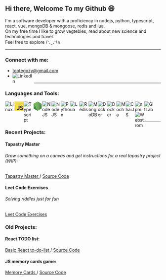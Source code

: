 ## Hi there, Welcome To my Github 😄

I'm a software developer with a proficiency in nodejs, python, typescript, react, vue, mongoDB & mongoose, redis and lua. <br />
On my free time I like to grow vegtebles, read about new science and technologies and travel. <br />
Feel free to explore /ᐠ. ̫ .ᐟ\ฅ  <br />



---
### Connect with me:

- tootegozy@gmail.com
- [<img align="left" alt="LinkedIn" width="70px" src="https://upload.wikimedia.org/wikipedia/commons/thumb/8/80/LinkedIn_Logo_2013.svg/1024px-LinkedIn_Logo_2013.svg.png">](https://www.linkedin.com/in/toot-egozy-b1971920b/)

---

### Languages and Tools:

[<img align="left" alt="Linux" width="30px" src="https://upload.wikimedia.org/wikipedia/commons/thumb/3/35/Tux.svg/250px-Tux.svg.png">](https://www.linux.org/)

[<img align="left" alt="JavaScript" width="30px" src="https://raw.githubusercontent.com/github/explore/80688e429a7d4ef2fca1e82350fe8e3517d3494d/topics/javascript/javascript.png">](https://javascript.info/intro)

[<img align="left" alt="Typescript" width="30px" src="https://upload.wikimedia.org/wikipedia/commons/thumb/4/4c/Typescript_logo_2020.svg/1200px-Typescript_logo_2020.svg.png">](https://www.typescriptlang.org/)

[<img align="left" alt="NodeJS" width="30px" src="https://raw.githubusercontent.com/github/explore/80688e429a7d4ef2fca1e82350fe8e3517d3494d/topics/nodejs/nodejs.png">](https://nodejs.org/en/)

[<img align="left" alt="NodeJS" width="30px" src="https://logos-download.com/wp-content/uploads/2016/09/React_logo_logotype_emblem-700x626.png">](https://react.dev/)

[<img align="left" alt="NodeJS" width="30px" src="https://upload.wikimedia.org/wikipedia/commons/9/95/Vue.js_Logo_2.svg">](https://vuejs.org/)

[<img align="left" alt="Python" width="30px" src="https://s3.dualstack.us-east-2.amazonaws.com/pythondotorg-assets/media/community/logos/python-logo-only.png">](https://www.python.org/)

[<img align="left" alt="Lua" width="30px" src="https://upload.wikimedia.org/wikipedia/commons/thumb/c/cf/Lua-Logo.svg/1200px-Lua-Logo.svg.png">](https://www.lua.org/)

[<img align="left" alt="Redis" width="30px" src="https://avatars.githubusercontent.com/u/1529926?s=280&v=4">](https://redis.io/)

[<img align="left" alt="MongoDB" width="30px" src="https://infinapps.com/wp-content/uploads/2018/10/mongodb-logo.png">](https://www.mongodb.com/)

[<img align="left" alt="Docker" width="30px" src="https://www.docker.com/wp-content/uploads/2022/03/vertical-logo-monochromatic.png">](https://www.docker.com/)

[<img align="left" alt="Docker" width="30px" src="https://upload.wikimedia.org/wikipedia/commons/3/39/Kubernetes_logo_without_workmark.svg">](https://kubernetes.io/)

[<img align="left" alt="Mocha" width="30px" src="https://cdn.cdnlogo.com/logos/m/95/mocha.svg">](https://mochajs.org/)

[<img align="left" alt="ChaiJS" width="30px" src="https://avatars.githubusercontent.com/u/1515293?s=280&v=4">](https://www.chaijs.com/)

[<img align="left" alt="npm" width="30px" src="https://www.tomsquest.com/img/posts/2018-10-02-better-npm-ing/npm_logo.png">](https://www.npmjs.com/)

[<img align="left" alt="GitLab" width="30px" src="https://about.gitlab.com/images/press/press-kit-icon.svg">](https://about.gitlab.com/)

[<img align="left" alt="Webstrom" width="30px" src="https://upload.wikimedia.org/wikipedia/commons/thumb/c/c0/WebStorm_Icon.svg/768px-WebStorm_Icon.svg.png?20210315203338">](https://www.jetbrains.com/webstorm/)


<br />
<br />
<br />

---

### Recent Projects:

#### Tapastry Master 
###### Draw something on a canvas and get instructions for a real tapastry project (WIP): 
[Tapastry Master ](https://tapastry-master-js.netlify.app)
/
[ Source Code ](https://github.com/TootEgozy/tapastry-master-html)

#### Leet Code Exercises
###### Solving riddles just for fun 
[Leet Code Exercises](https://github.com/TootEgozy/Leet-Code-Exercises)

### Old Projects:

#### React TODO list: 
[Basic React to-do-list ](https://condescending-lumiere-156838.netlify.app/)
/
[ Source Code](https://github.com/TootEgozy/React-To-Do-List)

#### JS memory cards game: 
[Memory Cards ](https://clever-heyrovsky-61259a.netlify.app/)
/
[ Source Code](https://github.com/TootEgozy/Memory-Cards)

